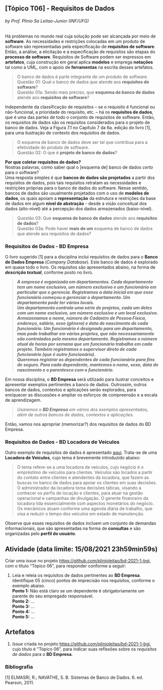 ## [Tópico T06] - Requisitos de Dados
###### *by Prof. Plinio Sa Leitao-Junior (INF/UFG)*

Há problemas no mundo real cuja solução pode ser alcançada por meio de **software**. As necessidades e restrições colocadas em um produto de software são representadas pela especificação de **requisitos de software**. Então, a análise, a elicitação e a especificação de requisitos são etapas do **processo de software**. Requisitos de Software podem ser expressos em **artefatos**, cuja construção em geral aplica **modelos** e emprega **notações** tal como a UML, com o apoio de **ferramentas** na escrita desses artefatos.

> O banco de dados é parte integrante de um produto de software.<br>
> Questão 01:  Qual o banco de dados que atende aos **requisitos de software**?<br>
> Questão 01a: Sendo mais preciso, que **esquema de banco de dados** atende aos **requisitos de software**?

Independente da classificação de requisitos – se o requisito é funcional ou não-funcional, a prioridade do requisito, etc. – há os **requisitos de dados**, que é uma das partes de todo o conjunto de requisitos de software. Então, os requisitos de dados são os requisitos considerados para o projeto de banco de dados. Veja a Figura 7.1 no Capítulo 7 da 6a. edição do livro [1], para uma ilustração de contexto dos requisitos de dados.

> O esquema de banco de dados deve ser tal que contribua para a efetividade do produto de software.<br>
> Questão 02: O que é **projeto de banco de dados**?

**Por que coletar requisitos de dados?**<br>
Nostras palavras, como saber qual o [esquema de] banco de dados *certo* para o software?<br>
Uma resposta simples é que **bancos de dados são projetados** a partir dos requisitos de dados, pois tais requisitos retratam as necessidades e restrições próprias para o banco de dados do software. Nesse sentido, bancos de dados são usualmente projetados com o uso de **modelos de dados**, os quais apoiam a **representação** da estrutura e restrições da base de dados em algum **nível de abstração** - desde a visão conceitual dos dados (alto-nível) até a percepção dos dados armazenados (baixo-nível).

> Questão 03:  Que **esquema de banco de dados** atende aos **requisitos de dados**?<br>
> Questão 03a: Pode haver **mais de um** esquema de banco de dados que atende aos requisitos de dados?

### Requisitos de Dados - BD Empresa

O livro sugerido [1] para a disciplina inclui requisitos de dados para o **Banco de Dados Empresa** (*Company Database*). Este banco de dados é explorado em quase todo o livro. Os requisitos são apresentados abaixo, na forma de ***descrição textual***, conforme posto no livro.

>***A empresa é organizada em departamentos. Cada departamento tem um nome exclusivo, um número exclusivo e um funcionário em particular que o gerencia. Registramos a data inicial em que esse funcionário começou a gerenciar o departamento. Um departamento pode ter vários locais.<br>
Um departamento controla uma série de projetos, cada um deles com um nome exclusivo, um número exclusivo e um local exclusivo.<br>
Armazenamos o nome, número de Cadastro de Pessoa Física, endereço, salário, sexo (gênero) e data de nascimento de cada funcionário. Um funcionário é designado para um departamento, mas pode trabalhar em vários projetos, que não necessariamente são controlados pelo mesmo departamento. Registramos o número atual de horas por semana que um funcionário trabalha em cada projeto. Também registramos o supervisor direto de cada funcionário (que é outro funcionário).<br>
Queremos registrar os dependentes de cada funcionário para fins de seguro. Para cada dependente, mantemos o nome, sexo, data de nascimento e o parentesco com o funcionário.***

Em nossa disciplina, o **BD Empresa** será utilizado para ilustrar conceitos e apresentar exemplos pertinentes a banco de dados. Outrossim, outros bancos de dados, contextos e aplicações serão explorados, para enriquecer as discussões e ampliar os esforços de compreensão e a escala de aprendizagem.

>*Usaremos o **BD Empresa** em vários dos exemplos apresentados, além de outros bancos de dados, contextos e aplicações.*

Então, vamos nos apropriar (memorizar?) dos requisitos de dados do BD Empresa.

### Requisitos de Dados - BD Locadora de Veículos

Outro exemplo de requisitos de dados é apresentado [aqui](../media/bd-01-locadora.pdf). Trata-se de uma **Locadora de Veículos**, cujo tema é brevemente introduzido abaixo:

> O tema refere-se a uma locadora de veículos, cujo negócio é o empréstimo de veículos para clientes. Veículos são locados a partir do contato entre clientes e atendentes da locadora, que fazem as buscas no banco de dados para apoiar os clientes em suas decisões. O administrador da locadora toma decisões táticas, visando a conhecer os perfis de locação e clientes, para atuar na gestão operacional e campanhas de divulgação. O gerente financeiro da locadora lida essencialmente com aspectos monetários do negócio. Os mecânicos atuam conforme uma agenda diária de trabalho, que visa a reduzir o tempo dos veículos em estado de manutenção.

Observe que esses requisitos de dados incluem um conjunto de demandas informacionais, que são apresentadas na forma de **consultas** e são organizadas pelo **perfil do usuário**.

## Atividade (data limite: **15/08/2021 23h59min59s**)

Criar uma _issue_ no projeto https://github.com/plinioleitao/bd-2021-1-bgi, com o título "Tópico 06", para responder conforme a seguir:  
1. Leia e releia os requisitos de dados pertinentes ao **BD Empresa**. Identifique 05 (cinco) pontos de imprecisão nos requisitos, conforme o exemplo abaixo.<br>
**Ponto 1:** Não está claro se um dependente é obrigatoriamente um parente do seu empregado responsável.<br>
**Ponto 2:** ...<br>
**Ponto 3:** ...<br>
**Ponto 4:** ...<br>
**Ponto 5:** ...

## Artefatos

1. _Issue_ criada no projeto https://github.com/plinioleitao/bd-2021-1-bgi, cujo título é "Tópico 06", para indicar suas reflexões sobre os *requisitos de dados* para o **BD Empresa**.

### Bibliografia

[1] ELMASRI, R.; NAVATHE, S. B. Sistemas de Banco de Dados. 6. ed. Pearson, 2011.
